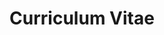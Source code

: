 ---
layout: cv
title: Curriculum Vitae

personal_info:
  name: Rafael Novais
  role: Software Engineer
  email: rafa@rafaelnovais.dev
  phone: (+351) 934 463 751

# introduction:
#  - I'm a curious and detail-oriented engineer who thrives on understanding how things work under the hood. I'm looking for a role where I can grow my skills and apply my problem-solving mindset in a hands-on technical environment.

experience:
  - company: Continental Engineering Services
    role: Software Engineer (Automation & Tools)
    period: September 2022 - May 2025
    duration: 2 years, 9 months
    responsibilities:
      - Support of CI processes like SiL, unit testing, and static code analysis.
      - Setup & maintain a Jenkins server.
      - Setup & maintain a Prometheus/Grafana monitoring system. 
      - Maintain pool of Windows testing machines.
      - Development of Tools, GUIs, Scripts, etc.

  - company: Accenture Portugal
    role: Software Engineer (Big Data)
    period: June 2021 - March 2022
    duration: 10 months
    responsibilities:
      - Developing ETL pipelines, SQL queries, application features, and incident investigation.

  - company: Euronext
    role: Service Operations Analyst
    period: September 2019 - March 2020
    duration: 7 months
    location: Porto e Região, Portugal
    responsibilities:
      - Support position involved in monitoring, troubleshooting, triage, and follow-up of incidents in the production and user acceptance testing environments.
      - Ensuring day-to-day operations ran smoothly, fulfilling user requests, and carrying out routine operational tasks.

education:
  - degree: Bachelor's degree in Computer Science
    school: Faculdade de Ciências da Universidade do Porto
    period: September 2015 - September 2020

skills:
  - section: Programming Languages
    items:
      - name: Java
        level: 3
      - name: C
        level: 2
      - name: MATLAB
        level: 2

  - section: Java Ecosystem
    items:
      - name: Java
        level: 3
      - name: Maven
        level: 1
      - name: Gradle
        level: 1

  - section: Databases
    items:
      - name: SQL
        level: 3

  - section: Development Tools
    items:
      - name: Git
        level: 3

  - section: Scripting
    items:
      - name: Python
        level: 3
      - name: Bash
        level: 3
      - name: PowerShell
        level: 3

  - section: Operating Systems
    items:
      - name: Windows
        level: 3
      - name: Linux
        level: 3
      - name: Ubuntu
        level: 3

  - section: CI/CD
    items:
      - name: Jenkins
        level: 3
      - name: GitHub Actions
        level: 2

  - section: Container Orchestration
    items:
      - name: Docker
        level: 2
      - name: Kubernetes
        level: 1

  - section: Monitoring
    items:
      - name: Grafana
        level: 3
      - name: Prometheus
        level: 3
      - name: Nagios
        level: 2

  - section: Amazon Web Services (AWS)
    items:
      - name: AWS CloudFormation
        level: 2
      - name: AWS Lambda
        level: 2
      - name: AWS S3
        level: 2

  - section: Google Cloud Platform (GCP)
    items:
      - name: Google Cloud Storage
        level: 2
      - name: Google BigQuery
        level: 2
      - name: Google Cloud Dataflow
        level: 2
      - name: Google Cloud Pub/Sub
        level: 2

languages:
  - name: Portuguese
    level: Full Professional
  - name: English
    level: Business Professional
  - name: Spanish
    level: Basic

---